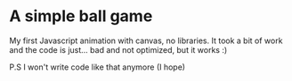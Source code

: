 # A simple ball game
My first Javascript animation with canvas, no libraries. It took a bit of work and the code is just... bad and not optimized, but it works :)

P.S I won't write code like that anymore (I hope)
